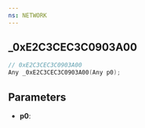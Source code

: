 ```yaml
---
ns: NETWORK
---
```

## _0xE2C3CEC3C0903A00

```c
// 0xE2C3CEC3C0903A00
Any _0xE2C3CEC3C0903A00(Any p0);
```

## Parameters
* **p0**:
